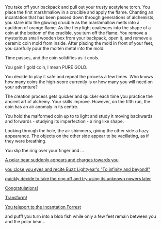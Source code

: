 You take off your backpack and pull out your trusty acetylene torch. You place the first
marshmallow in a crucible and apply the flame. Chanting an incantation that has been
passed down through generations of alchemists, you stare into the glowing crucible as the
marshmallow melts into a cauldron of orange flame. As the fiery light coalesces into the
shape of a coin at the bottom of the crucible, you turn off the flame. You remove a 
mysterious small wooden box from your backpack, open it, and remove a ceramic coin mold
from inside. After placing the mold in front of your feet, you carefully pour the molten
metal into the mold.

Time passes, and the coin solidifies as it cools.

You gain 1 gold coin, I mean PURE GOLD.

You decide to play it safe and repeat the process a few times. Who knows how many coins
the high-score currently is or how many you will need on your adventure?

The creation process gets quicker and quicker each time you practice the ancient art of
alchemy. Your skills improve. However, on the fifth run, the coin has an air anomaly
in its centre.

You hold the malformed coin up to to light and study it moving backwards and
forwards - studying its imperfection - a ring like shape.

Looking through the hole, the air shimmers, giving the other side a
hazy appearance.
The objects on the other side appear to be vacillating, as if they were
breathing.

You slip the ring over your finger and ...

[A polar bear suddenly appears and charges towards you](../polar-bear-attack/polar-bear-attack.md)

[you close you eyes and recite Buzz Lightyear's "To infinity and beyond!"](../my-story/my-story.md)

[quickly decide to take the ring off and try using its unknown powers later](../android-v6/use-android-v6.md)

[Congratulations!](../marshmallow.md)

[Transform!](../transform/transform.md)

[You teleport to the Incantation Forrest](../incantation-forrest/incantation-forrest.md)

and puff! you turn into a blob fish while only a few feet remain between you 
and the polar bear...
